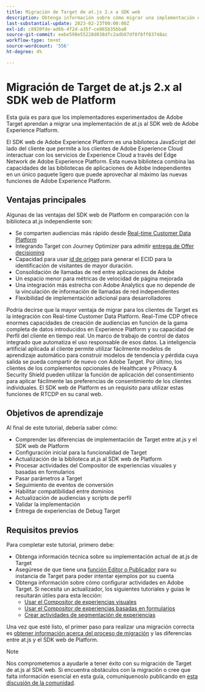 ```yaml
---
title: Migración de Target de at.js 2.x a SDK web
description: Obtenga información sobre cómo migrar una implementación de Adobe Target de at.js 2.x al SDK web de Adobe Experience Platform. Los temas incluyen la carga de la biblioteca de JavaScript, el envío de parámetros, las actividades de renderización y otras llamadas importantes.
last-substantial-update: 2023-02-23T00:00:00Z
exl-id: c8920fde-ad6b-4f2d-a35f-ce865b35bba0
source-git-commit: eebe598e55228d038dfc2adb97df0f8ff03748ac
workflow-type: tm+mt
source-wordcount: '556'
ht-degree: 4%

---
```


# Migración de Target de at.js 2.x al SDK web de Platform

Esta guía es para que los implementadores experimentados de Adobe Target aprendan a migrar una implementación de at.js al SDK web de Adobe Experience Platform.

El SDK web de Adobe Experience Platform es una biblioteca JavaScript del lado del cliente que permite a los clientes de Adobe Experience Cloud interactuar con los servicios de Experience Cloud a través del Edge Network de Adobe Experience Platform. Esta nueva biblioteca combina las capacidades de las bibliotecas de aplicaciones de Adobe independientes en un único paquete ligero que puede aprovechar al máximo las nuevas funciones de Adobe Experience Platform.

## Ventajas principales

Algunas de las ventajas del SDK web de Platform en comparación con la biblioteca at.js independiente son:

* Se comparten audiencias más rápido desde [Real-time Customer Data Platform](https://experienceleague.adobe.com/docs/platform-learn/tutorials/experience-cloud/next-hit-personalization.html?lang=es)
* Integrando Target con Journey Optimizer para admitir [entrega de Offer decisioning](https://experienceleague.adobe.com/docs/target/using/integrate/ajo/offer-decision.html)
* Capacidad para usar [id de origen](https://experienceleague.adobe.com/docs/platform-learn/data-collection/edge-network/generate-first-party-device-ids.html?lang=es) para generar el ECID para la identificación de visitantes de mayor duración.
* Consolidación de llamadas de red entre aplicaciones de Adobe
* Un espacio menor para métricas de velocidad de página mejorada
* Una integración más estrecha con Adobe Analytics que no depende de la vinculación de información de llamadas de red independientes
* Flexibilidad de implementación adicional para desarrolladores

Podría decirse que la mayor ventaja de migrar para los clientes de Target es la integración con Real-time Customer Data Platform. Real-Time CDP ofrece enormes capacidades de creación de audiencias en función de la gama completa de datos introducidos en Experience Platform y su capacidad de Perfil del cliente en tiempo real. Un marco de trabajo de control de datos integrado que automatiza el uso responsable de esos datos. La inteligencia artificial aplicada al cliente permite utilizar fácilmente modelos de aprendizaje automático para construir modelos de tendencia y pérdida cuya salida se pueda compartir de nuevo con Adobe Target. Por último, los clientes de los complementos opcionales de Healthcare y Privacy &amp; Security Shield pueden utilizar la función de aplicación del consentimiento para aplicar fácilmente las preferencias de consentimiento de los clientes individuales. El SDK web de Platform es un requisito para utilizar estas funciones de RTCDP en su canal web.

## Objetivos de aprendizaje

Al final de este tutorial, debería saber cómo:

* Comprender las diferencias de implementación de Target entre at.js y el SDK web de Platform
* Configuración inicial para la funcionalidad de Target
* Actualización de la biblioteca at.js al SDK web de Platform
* Procesar actividades del Compositor de experiencias visuales y basadas en formularios
* Pasar parámetros a Target
* Seguimiento de eventos de conversión
* Habilitar compatibilidad entre dominios
* Actualización de audiencias y scripts de perfil
* Validar la implementación
* Entrega de experiencias de Debug Target


## Requisitos previos

Para completar este tutorial, primero debe:

* Obtenga información técnica sobre su implementación actual de at.js de Target
* Asegúrese de que tiene una [función Editor o Publicador](https://experienceleague.adobe.com/docs/target/using/administer/manage-users/enterprise/properties-overview.html#section_8C425E43E5DD4111BBFC734A2B7ABC80) para su instancia de Target para poder intentar ejemplos por su cuenta
* Obtenga información sobre cómo configurar actividades en Adobe Target. Si necesita un actualizador, los siguientes tutoriales y guías le resultarán útiles para esta lección:
   * [Usar el Compositor de experiencias visuales](https://experienceleague.adobe.com/docs/target-learn/tutorials/experiences/use-the-visual-experience-composer.html)
   * [Usar el Compositor de experiencias basadas en formularios](https://experienceleague.adobe.com/docs/target-learn/tutorials/experiences/use-the-form-based-experience-composer.html)
   * [Crear actividades de segmentación de experiencias](https://experienceleague.adobe.com/docs/target-learn/tutorials/activities/create-experience-targeting-activities.html)

Una vez que esté listo, el primer paso para realizar una migración correcta es [obtener información acerca del proceso de migración](migration-overview.md) y las diferencias entre at.js y el SDK web de Platform.

>[!NOTE]
>
>Nos comprometemos a ayudarle a tener éxito con su migración de Target de at.js al SDK web. Si encuentra obstáculos con la migración o cree que falta información esencial en esta guía, comuníquenoslo publicando en [esta discusión de la comunidad](https://experienceleaguecommunities.adobe.com/t5/adobe-experience-platform-data/tutorial-discussion-migrate-target-from-at-js-to-web-sdk/m-p/575587#M463).
